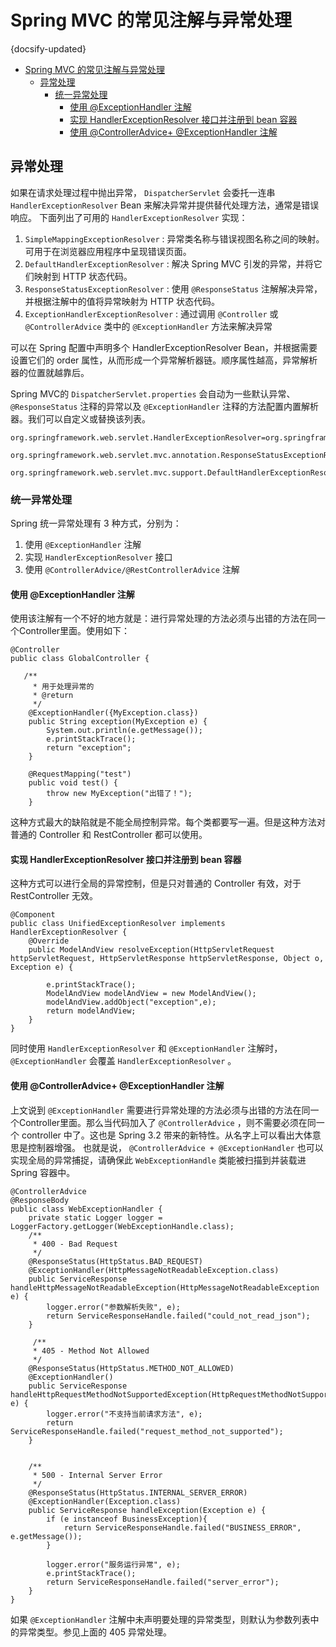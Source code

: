 # Spring MVC 的常见注解与异常处理
{docsify-updated}

- [Spring MVC 的常见注解与异常处理](#spring-mvc-的常见注解与异常处理)
  - [异常处理](#异常处理)
    - [统一异常处理](#统一异常处理)
      - [使用 @ExceptionHandler 注解](#使用-exceptionhandler-注解)
      - [实现 HandlerExceptionResolver 接口并注册到 bean 容器](#实现-handlerexceptionresolver-接口并注册到-bean-容器)
      - [使用 @ControllerAdvice+ @ExceptionHandler 注解](#使用-controlleradvice-exceptionhandler-注解)

## 异常处理
如果在请求处理过程中抛出异常， `DispatcherServlet` 会委托一连串 `HandlerExceptionResolver` Bean 来解决异常并提供替代处理方法，通常是错误响应。
下面列出了可用的 `HandlerExceptionResolver` 实现：
1. `SimpleMappingExceptionResolver` : 异常类名称与错误视图名称之间的映射。可用于在浏览器应用程序中呈现错误页面。
2. `DefaultHandlerExceptionResolver` : 解决 Spring MVC 引发的异常，并将它们映射到 HTTP 状态代码。
3. `ResponseStatusExceptionResolver` : 使用 `@ResponseStatus` 注解解决异常，并根据注解中的值将异常映射为 HTTP 状态代码。
4. `ExceptionHandlerExceptionResolver` : 通过调用 `@Controller` 或 `@ControllerAdvice` 类中的 `@ExceptionHandler` 方法来解决异常

可以在 Spring 配置中声明多个 HandlerExceptionResolver Bean，并根据需要设置它们的 order 属性，从而形成一个异常解析器链。顺序属性越高，异常解析器的位置就越靠后。

Spring MVC的 `DispatcherServlet.properties` 会自动为一些默认异常、`@ResponseStatus` 注释的异常以及 `@ExceptionHandler` 注释的方法配置内置解析器。我们可以自定义或替换该列表。

```property
org.springframework.web.servlet.HandlerExceptionResolver=org.springframework.web.servlet.mvc.method.annotation.ExceptionHandlerExceptionResolver,\
	org.springframework.web.servlet.mvc.annotation.ResponseStatusExceptionResolver,\
	org.springframework.web.servlet.mvc.support.DefaultHandlerExceptionResolver
```

### 统一异常处理
Spring 统一异常处理有 3 种方式，分别为：

1. 使用 `@ExceptionHandler` 注解
2. 实现 `HandlerExceptionResolver` 接口
3. 使用 `@ControllerAdvice/@RestControllerAdvice` 注解

#### 使用 @ExceptionHandler 注解
使用该注解有一个不好的地方就是：进行异常处理的方法必须与出错的方法在同一个Controller里面。使用如下：
```
@Controller      
public class GlobalController {               
 
   /**    
     * 用于处理异常的    
     * @return    
     */      
    @ExceptionHandler({MyException.class})       
    public String exception(MyException e) {       
        System.out.println(e.getMessage());       
        e.printStackTrace();       
        return "exception";       
    }       
 
    @RequestMapping("test")       
    public void test() {       
        throw new MyException("出错了！");       
    }                    
```
这种方式最大的缺陷就是不能全局控制异常。每个类都要写一遍。但是这种方法对普通的 Controller 和 RestController 都可以使用。

#### 实现 HandlerExceptionResolver 接口并注册到 bean 容器
这种方式可以进行全局的异常控制，但是只对普通的 Controller 有效，对于 RestController 无效。
```
@Component
public class UnifiedExceptionResolver implements HandlerExceptionResolver {
    @Override
    public ModelAndView resolveException(HttpServletRequest httpServletRequest, HttpServletResponse httpServletResponse, Object o, Exception e) {

        e.printStackTrace();
        ModelAndView modelAndView = new ModelAndView();
        modelAndView.addObject("exception",e);
        return modelAndView;
    }
}
```
同时使用 `HandlerExceptionResolver` 和 `@ExceptionHandler` 注解时， `@ExceptionHandler` 会覆盖 `HandlerExceptionResolver` 。

#### 使用 @ControllerAdvice+ @ExceptionHandler 注解
上文说到 `@ExceptionHandler` 需要进行异常处理的方法必须与出错的方法在同一个Controller里面。那么当代码加入了 `@ControllerAdvice` ，则不需要必须在同一个 controller 中了。这也是 Spring 3.2 带来的新特性。从名字上可以看出大体意思是控制器增强。 也就是说， `@ControllerAdvice + @ExceptionHandler` 也可以实现全局的异常捕捉，请确保此 `WebExceptionHandle` 类能被扫描到并装载进 Spring 容器中。
```
@ControllerAdvice
@ResponseBody
public class WebExceptionHandler {
    private static Logger logger = LoggerFactory.getLogger(WebExceptionHandle.class);
    /**
     * 400 - Bad Request
     */
    @ResponseStatus(HttpStatus.BAD_REQUEST)
    @ExceptionHandler(HttpMessageNotReadableException.class)
    public ServiceResponse handleHttpMessageNotReadableException(HttpMessageNotReadableException e) {
        logger.error("参数解析失败", e);
        return ServiceResponseHandle.failed("could_not_read_json");
    }
    
     /**
     * 405 - Method Not Allowed
     */
    @ResponseStatus(HttpStatus.METHOD_NOT_ALLOWED)
    @ExceptionHandler()
    public ServiceResponse handleHttpRequestMethodNotSupportedException(HttpRequestMethodNotSupportedException e) {
        logger.error("不支持当前请求方法", e);
        return ServiceResponseHandle.failed("request_method_not_supported");
    }


    /**
     * 500 - Internal Server Error
     */
    @ResponseStatus(HttpStatus.INTERNAL_SERVER_ERROR)
    @ExceptionHandler(Exception.class)
    public ServiceResponse handleException(Exception e) {
        if (e instanceof BusinessException){
            return ServiceResponseHandle.failed("BUSINESS_ERROR", e.getMessage());
        }
        
        logger.error("服务运行异常", e);
        e.printStackTrace();
        return ServiceResponseHandle.failed("server_error");
    }
}
```
如果 `@ExceptionHandler` 注解中未声明要处理的异常类型，则默认为参数列表中的异常类型。参见上面的 405 异常处理。
